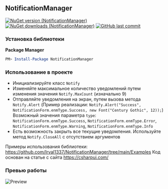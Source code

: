 ## NotificationManager
[![NuGet version (NotificationManager)](https://img.shields.io/nuget/v/NotificationManager.svg?style=flat-square)](https://www.nuget.org/packages/NotificationManager/)
[![NuGet downloads (NotificationManager)](https://img.shields.io/nuget/dt/NotificationManager)](https://www.nuget.org/packages/NotificationManager/)
[![GitHub last commit](https://img.shields.io/github/last-commit/Irval1337/NotificationManager)](https://github.com/Irval1337/NotificationManager/commits/main)

### Установка библиотеки
**Package Manager**
``` powershell
PM> Install-Package NotificationManager
```

### Использование в проекте
- Инициализируйте класс `Notify`
- Изменяйте максимальное количество уведомлений путем изменения значения `Notify.MaxCount` (изначально 9)
- Отправляйте уведомления на экран, путем вызова метода `Notify.Alert` (Пример реализации: `Notify.Alert("Success", NotificationForm.enmType.Success, new Font("Century Gothic", 12));`)
<br> Возможный значения параметра `type`: `NotificationForm.enmType.Success`, `NotificationForm.enmType.Error`, `NotificationForm.enmType.Warning`, `NotificationForm.enmType.Info` </br>
- Есть возможность закрыть все текущие уведомления. Используйте метод `Notify.CloseAll` с отсутствием аргументов

Примеры использования библиотеки: https://github.com/Irval1337/NotificationManager/tree/main/Examples
Код основан на статье с сайта https://csharpui.com/

### Превью работы
![Preview](https://image.prntscr.com/image/3VGBkEIGRfuOn7fSoDcagw.png5)
